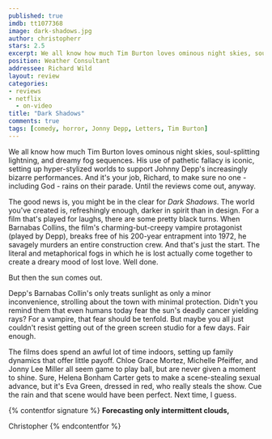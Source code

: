 ```yaml
---
published: true
imdb: tt1077368
image: dark-shadows.jpg
author: christopherr
stars: 2.5
excerpt: We all know how much Tim Burton loves ominous night skies, soul-splitting lightning, and dreamy fog sequences.&nbsp; His use of pathetic fallacy is iconic, setting up hyper-stylized worlds to support Johnny Depp&rsquo;s increasingly bizarre performances. And it&rsquo;s your job, Richard, to make sure no one &ndash; including God &ndash; rains on their parade. Until the reviews come out, anyway.
position: Weather Consultant
addressee: Richard Wild
layout: review
categories:
- reviews
- netflix
  - on-video
title: "Dark Shadows"
comments: true
tags: [comedy, horror, Jonny Depp, Letters, Tim Burton]
---
```

We all know how much Tim Burton loves ominous night skies, soul-splitting lightning, and dreamy fog sequences.  His use of pathetic fallacy is iconic, setting up hyper-stylized worlds to support Johnny Depp's increasingly bizarre performances. And it's your job, Richard, to make sure no one - including God - rains on their parade. Until the reviews come out, anyway.

The good news is, you might be in the clear for _Dark Shadows_. The world you've created is, refreshingly enough, darker in spirit than in design. For a film that's played for laughs, there are some pretty black turns. When Barnabas Collins, the film's charming-but-creepy vampire protagonist (played by Depp), breaks free of his 200-year entrapment into 1972, he savagely murders an entire construction crew. And that's just the start. The literal and metaphorical fogs in which he is lost actually come together to create a dreary mood of lost love.  Well done.

But then the sun comes out.

Depp's Barnabas Collin's only treats sunlight as only a minor inconvenience, strolling about the town with minimal protection. Didn't you remind them that even humans today fear the sun's deadly cancer yielding rays?  For a vampire, that fear should be tenfold. But maybe you all just couldn't resist getting out of the green screen studio for a few days.  Fair enough.

The films does spend an awful lot of time indoors, setting up family dynamics that offer little payoff. Chloe Grace Mortez, Michelle Pfeiffer, and Jonny Lee Miller all seem game to play ball, but are never given a moment to shine. Sure, Helena Bonham Carter gets to make a scene-stealing sexual advance, but it's Eva Green, dressed in red, who really steals the show. Cue the rain and that scene would have been perfect. Next time, I guess.  

{% contentfor signature %}
**Forecasting only intermittent clouds,**

Christopher
{% endcontentfor %}